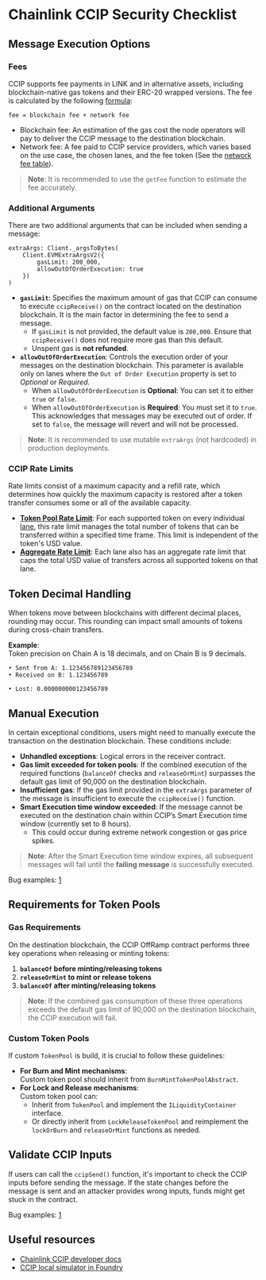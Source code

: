 # Chainlink CCIP Security Checklist

## Message Execution Options

### Fees
CCIP supports fee payments in LINK and in alternative assets, including blockchain-native gas tokens and their ERC-20 wrapped versions.
The fee is calculated by the following [formula](https://docs.chain.link/ccip/billing#billing-mechanism):
```
fee = blockchain fee + network fee
```
- Blockchain fee: An estimation of the gas cost the node operators will pay to deliver the CCIP message to the destination blockchain.
- Network fee: A fee paid to CCIP service providers, which varies based on the use case, the chosen lanes, and the fee token (See the [network fee table](https://docs.chain.link/ccip/billing#network-fee-table)).

> **Note**: It is recommended to use the `getFee` function to estimate the fee accurately.


### Additional Arguments
There are two additional arguments that can be included when sending a message:
```solidity
extraArgs: Client._argsToBytes(
    Client.EVMExtraArgsV2({
        gasLimit: 200_000,
        allowOutOfOrderExecution: true
    })
)
```

- **`gasLimit`**: Specifies the maximum amount of gas that CCIP can consume to execute `ccipReceive()` on the contract located on the destination blockchain. It is the main factor in determining the fee to send a message.   
  - If `gasLimit` is not provided, the default value is `200,000`. Ensure that `ccipReceive()` does not require more gas than this default.
  - Unspent gas is **not refunded**.
- **`allowOutOfOrderExecution`**: Controls the execution order of your messages on the destination blockchain. This parameter is available only on lanes where the `Out of Order Execution` property is set to *Optional* or *Required*.  
  - When `allowOutOfOrderExecution` is **Optional**: You can set it to either `true` or `false`.  
  - When `allowOutOfOrderExecution` is **Required**: You must set it to `true`. This acknowledges that messages may be executed out of order. If set to `false`, the message will revert and will not be processed.

> **Note**: It is recommended to use mutable `extraArgs` (not hardcoded) in production deployments.


### CCIP Rate Limits
Rate limits consist of a maximum capacity and a refill rate, which determines how quickly the maximum capacity is restored after a token transfer consumes some or all of the available capacity.

- **[Token Pool Rate Limit](https://docs.chain.link/ccip/architecture#token-pool-rate-limit)**: For each supported token on every individual [lane](https://docs.chain.link/ccip/concepts#lane), this rate limit manages the total number of tokens that can be transferred within a specified time frame. This limit is independent of the token's USD value.  
- **[Aggregate Rate Limit](https://docs.chain.link/ccip/architecture#aggregate-rate-limit)**: Each lane also has an aggregate rate limit that caps the total USD value of transfers across all supported tokens on that lane.


## Token Decimal Handling
When tokens move between blockchains with different decimal places, rounding may occur. This rounding can impact small amounts of tokens during cross-chain transfers.  

**Example**:  
Token precision on Chain A is 18 decimals, and on Chain B is 9 decimals.  
```
• Sent from A: 1.123456789123456789  
• Received on B: 1.123456789  

• Lost: 0.000000000123456789  
```


## Manual Execution
In certain exceptional conditions, users might need to manually execute the transaction on the destination blockchain. 
These conditions include:

- **Unhandled exceptions**: Logical errors in the receiver contract.  
- **Gas limit exceeded for token pools**: If the combined execution of the required functions (`balanceOf` checks and `releaseOrMint`) surpasses the default gas limit of 90,000 on the destination blockchain.
- **Insufficient gas**: If the gas limit provided in the `extraArgs` parameter of the message is insufficient to execute the `ccipReceive()` function. 
- **Smart Execution time window exceeded**: If the message cannot be executed on the destination chain within CCIP’s Smart Execution time window (currently set to 8 hours). 
  - This could occur during extreme network congestion or gas price spikes.  

> **Note**: After the Smart Execution time window expires, all subsequent messages will fail until the **failing message** is successfully executed.

Bug examples: [1](https://code4rena.com/reports/2024-04-renzo#m-04-price-updating-mechanism-can-break)


## Requirements for Token Pools

### Gas Requirements
On the destination blockchain, the CCIP OffRamp contract performs three key operations when releasing or minting tokens:

1. **`balanceOf` before minting/releasing tokens**
2. **`releaseOrMint` to mint or release tokens**
3. **`balanceOf` after minting/releasing tokens**

> **Note**: If the combined gas consumption of these three operations exceeds the default gas limit of 90,000 on the destination blockchain, the CCIP execution will fail.

### Custom Token Pools
If custom `TokenPool` is build, it is crucial to follow these guidelines:

- **For Burn and Mint mechanisms**:  
  Custom token pool should inherit from `BurnMintTokenPoolAbstract`.
- **For Lock and Release mechanisms**:  
  Custom token pool can:  
  - Inherit from `TokenPool` and implement the `ILiquidityContainer` interface.  
  - Or directly inherit from `LockReleaseTokenPool` and reimplement the `lockOrBurn` and `releaseOrMint` functions as needed.


## Validate CCIP Inputs
If users can call the `ccipSend()` function, it's important to check the CCIP inputs before sending the message. If the state changes before the message is sent and an attacker provides wrong inputs, funds might get stuck in the contract.

Bug examples: [1](https://github.com/sherlock-audit/2024-08-winnables-raffles-judging/issues/50)


## Useful resources

- [Chainlink CCIP developer docs](https://docs.chain.link/ccip)
- [CCIP local simulator in Foundry](https://docs.chain.link/chainlink-local/build/ccip/foundry/local-simulator)
